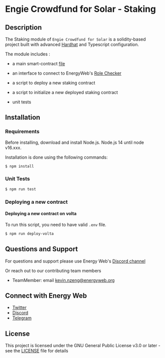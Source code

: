 # Engie Crowdfund for Solar - Staking

## Description
 
The Staking module of `Engie Crowdfund for Solar` is a solidity-based project built with advanced [Hardhat](https://hardhat.org/) and Typescript configuration. 

The module includes :
- a main smart-contract [file](https://github.com/energywebfoundation/engie-solar-crowdfunding/blob/master/libs/ew-crowdfunding/smart-contracts/contracts/Staking.sol)

- an interface to connect to EnergyWeb's [Role Checker](https://github.com/energywebfoundation/on-chain-role-check)

- a script to deploy a new staking contract

- a script to initialize a new deployed staking contract

- unit tests


## Installation

### Requirements

Before installing, download and install Node.js. Node.js 14 until node v16.xxx.

Installation is done using the following commands:

``` sh
$ npm install
```

### Unit Tests
``` sh
$ npm run test
```

### Deploying a new contract
#### Deploying a new contract on volta

To run this script, you need to have valid `.env` file.
``` sh
$ npm run deploy-volta
```

## Questions and Support
For questions and support please use Energy Web's [Discord channel](https://discord.com/channels/706103009205288990/843970822254362664) 

Or reach out to our contributing team members

- TeamMember: email kevin.nzeng@energyweb.org

## Connect with Energy Web
- [Twitter](https://twitter.com/energywebx)
- [Discord](https://discord.com/channels/706103009205288990/843970822254362664)
- [Telegram](https://t.me/energyweb)

## License

This project is licensed under the GNU General Public License v3.0 or later - see the [LICENSE](LICENSE) file for details